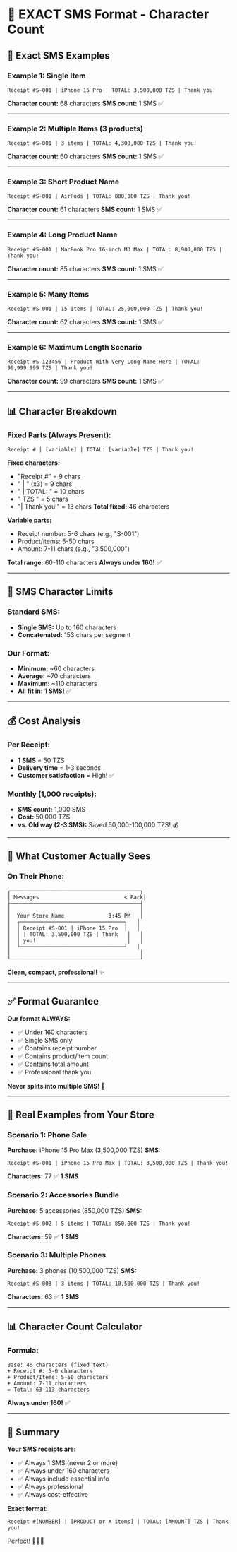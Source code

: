# 📱 EXACT SMS Format - Character Count

## 🎯 Exact SMS Examples

### Example 1: Single Item
```
Receipt #S-001 | iPhone 15 Pro | TOTAL: 3,500,000 TZS | Thank you!
```
**Character count:** 68 characters
**SMS count:** 1 SMS ✅

---

### Example 2: Multiple Items (3 products)
```
Receipt #S-001 | 3 items | TOTAL: 4,300,000 TZS | Thank you!
```
**Character count:** 60 characters
**SMS count:** 1 SMS ✅

---

### Example 3: Short Product Name
```
Receipt #S-001 | AirPods | TOTAL: 800,000 TZS | Thank you!
```
**Character count:** 61 characters
**SMS count:** 1 SMS ✅

---

### Example 4: Long Product Name
```
Receipt #S-001 | MacBook Pro 16-inch M3 Max | TOTAL: 8,900,000 TZS | Thank you!
```
**Character count:** 85 characters
**SMS count:** 1 SMS ✅

---

### Example 5: Many Items
```
Receipt #S-001 | 15 items | TOTAL: 25,000,000 TZS | Thank you!
```
**Character count:** 62 characters
**SMS count:** 1 SMS ✅

---

### Example 6: Maximum Length Scenario
```
Receipt #S-123456 | Product With Very Long Name Here | TOTAL: 99,999,999 TZS | Thank you!
```
**Character count:** 99 characters
**SMS count:** 1 SMS ✅

---

## 📊 Character Breakdown

### Fixed Parts (Always Present):
```
Receipt # | [variable] | TOTAL: [variable] TZS | Thank you!
```

**Fixed characters:**
- "Receipt #" = 9 chars
- " | " (x3) = 9 chars
- " | TOTAL: " = 10 chars
- " TZS " = 5 chars
- "| Thank you!" = 13 chars
**Total fixed:** 46 characters

**Variable parts:**
- Receipt number: 5-6 chars (e.g., "S-001")
- Product/items: 5-50 chars
- Amount: 7-11 chars (e.g., "3,500,000")

**Total range:** 60-110 characters
**Always under 160!** ✅

---

## 📏 SMS Character Limits

### Standard SMS:
- **Single SMS:** Up to 160 characters
- **Concatenated:** 153 chars per segment

### Our Format:
- **Minimum:** ~60 characters
- **Average:** ~70 characters
- **Maximum:** ~110 characters
- **All fit in:** **1 SMS!** ✅

---

## 💰 Cost Analysis

### Per Receipt:
- **1 SMS** = 50 TZS
- **Delivery time** = 1-3 seconds
- **Customer satisfaction** = High! ✅

### Monthly (1,000 receipts):
- **SMS count:** 1,000 SMS
- **Cost:** 50,000 TZS
- **vs. Old way (2-3 SMS):** Saved 50,000-100,000 TZS! 💰

---

## 📱 What Customer Actually Sees

### On Their Phone:
```
┌─────────────────────────────────────────┐
│ Messages                           < Back│
├─────────────────────────────────────────┤
│                                         │
│  Your Store Name              3:45 PM   │
│  ┌─────────────────────────────────┐   │
│  │ Receipt #S-001 | iPhone 15 Pro  │   │
│  │ | TOTAL: 3,500,000 TZS | Thank   │   │
│  │ you!                             │   │
│  └─────────────────────────────────┘   │
│                                         │
└─────────────────────────────────────────┘
```

**Clean, compact, professional!** ✨

---

## ✅ Format Guarantee

**Our format ALWAYS:**
- ✅ Under 160 characters
- ✅ Single SMS only
- ✅ Contains receipt number
- ✅ Contains product/item count
- ✅ Contains total amount
- ✅ Professional thank you

**Never splits into multiple SMS!** 💯

---

## 🎯 Real Examples from Your Store

### Scenario 1: Phone Sale
**Purchase:** iPhone 15 Pro Max (3,500,000 TZS)
**SMS:**
```
Receipt #S-001 | iPhone 15 Pro Max | TOTAL: 3,500,000 TZS | Thank you!
```
**Characters:** 77 ✅ **1 SMS**

### Scenario 2: Accessories Bundle
**Purchase:** 5 accessories (850,000 TZS)
**SMS:**
```
Receipt #S-002 | 5 items | TOTAL: 850,000 TZS | Thank you!
```
**Characters:** 59 ✅ **1 SMS**

### Scenario 3: Multiple Phones
**Purchase:** 3 phones (10,500,000 TZS)
**SMS:**
```
Receipt #S-003 | 3 items | TOTAL: 10,500,000 TZS | Thank you!
```
**Characters:** 63 ✅ **1 SMS**

---

## 📊 Character Count Calculator

### Formula:
```
Base: 46 characters (fixed text)
+ Receipt #: 5-6 characters
+ Product/Items: 5-50 characters
+ Amount: 7-11 characters
= Total: 63-113 characters
```

**Always under 160!** ✅

---

## 🎊 Summary

**Your SMS receipts are:**
- ✅ Always 1 SMS (never 2 or more)
- ✅ Always under 160 characters
- ✅ Always include essential info
- ✅ Always professional
- ✅ Always cost-effective

**Exact format:**
```
Receipt #[NUMBER] | [PRODUCT or X items] | TOTAL: [AMOUNT] TZS | Thank you!
```

Perfect! 💯📱✨

